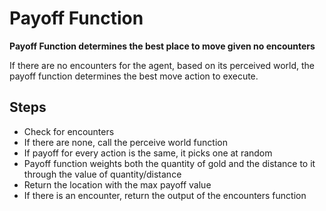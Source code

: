 # Payoff Function

**Payoff Function determines the best place to move given no encounters**

If there are no encounters for the agent, based on its perceived world, the payoff function determines the best move action to execute.

## Steps
- Check for encounters
- If there are none, call the perceive world function
- If payoff for every action is the same, it picks one at random
- Payoff function weights both the quantity of gold and the distance to it through the value of quantity/distance
- Return the location with the max payoff value
- If there is an encounter, return the output of the encounters function
